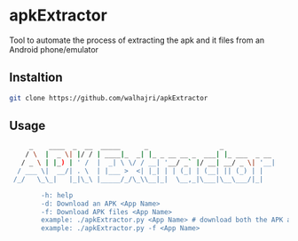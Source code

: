 # apkExtractor
Tool to automate the process of extracting the apk and it files from an Android phone/emulator

## Instaltion 

```bash
git clone https://github.com/walhajri/apkExtractor
```

## Usage
```bash
     _    ____  _  __  _____      _                  _             
    / \  |  _ \| |/ / | ____|_  _| |_ _ __ __ _  ___| |_ ___  _ __ 
   / _ \ | |_) | ' /  |  _| \ \/ / __| '__/ _` |/ __| __/ _ \| '__|
  / ___ \|  __/| . \  | |___ >  <| |_| | | (_| | (__| || (_) | |   
 /_/   \_\_|   |_|\_\ |_____/_/\_\\__|_|  \__,_|\___|\__\___/|_|                                                           

        -h: help
        -d: Download an APK <App Name>
        -f: Download APK files <App Name>
        example: ./apkExtractor.py <App Name> # download both the APK and it files
        example: ./apkExtractor.py -f <App Name>
```
